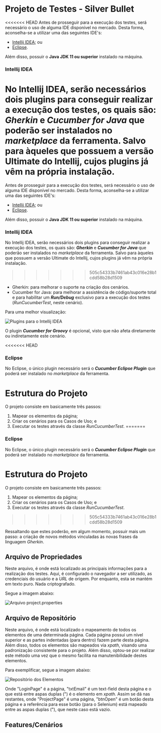 # Projeto de Testes - Silver Bullet

<<<<<<< HEAD
Antes de prosseguir para a execução dos testes, será necessário o uso de alguma IDE disponível no mercado. Desta forma, aconselha-se a utilizar uma das seguintes IDE's:

- [Intellij IDEA](https://www.jetbrains.com/pt-br/idea/download); ou
- [Eclipse](https://www.eclipse.org/downloads).

Além disso, possuir o **Java JDK 11 ou superior** instalado na máquina.

### Intellij IDEA

No Intellij IDEA, serão necessários dois plugins para conseguir realizar a execução dos testes, os quais são: _**Gherkin**_ e _**Cucumber for Java**_ que poderão ser instalados no _marketplace_ da ferramenta. Salvo para àqueles que possuem a versão Ultimate do Intellij, cujos plugins já vêm na própria instalação.
=======
Antes de prosseguir para a execução dos testes, será necessário o uso de alguma IDE disponível no mercado. Desta forma, aconselha-se a utilizar uma das seguintes IDE's: 

- [Intellij IDEA](https://www.jetbrains.com/pt-br/idea/download); ou
- [Eclipse](https://www.eclipse.org/downloads).
  
Além disso, possuir o **Java JDK 11 ou superior** instalado na máquina. 

### Intellij IDEA

No Intellij IDEA, serão necessários dois plugins para conseguir realizar a execução dos testes, os quais são: _**Gherkin**_ e _**Cucumber for Java**_ que poderão ser instalados no _marketplace_ da ferramenta. Salvo para àqueles que possuem a versão Ultimate do Intellij, cujos plugins já vêm na própria instalação. 
>>>>>>> 505c54333b7461ab43c016e28b1cdd58b28d1509

- Gherkin: para melhorar o suporte na criação dos cenários.
- Cucumber for Java: para melhorar a assistência de código/suporte total e para habilitar um _**Run/Debug**_ exclusivo para a execução dos testes (_RunCucumberTest_, neste cenário).

Para uma melhor visualização:

![Plugins para o Intellij IDEA](https://user-images.githubusercontent.com/76896958/161881128-8099b90d-6c92-4c75-af16-3d4d86dd6fef.png)

O plugin _**Cucumber for Groovy**_ é opcional, visto que não afeta diretamente ou indiretamente este cenário.

<<<<<<< HEAD
### Eclipse

No Eclipse, o único plugin necessário será o _**Cucumber Eclipse Plugin**_ que poderá ser instalado no _marketplace_ da ferramenta.

# Estrutura do Projeto

O projeto consiste em basicamente três passos:

1. Mapear os elementos da página;
1. Criar os cenários para os Casos de Uso; e
1. Executar os testes através da classe _RunCucumberTest_.
=======
### Eclipse 

No Eclipse, o único plugin necessário será o _**Cucumber Eclipse Plugin**_ que poderá ser instalado no _marketplace_ da ferramenta.
  
# Estrutura do Projeto

O projeto consiste em basicamente três passos: 

1. Mapear os elementos da página;
1. Criar os cenários para os Casos de Uso; e
1. Executar os testes através da classe _RunCucumberTest_. 
>>>>>>> 505c54333b7461ab43c016e28b1cdd58b28d1509

Ressaltando que estes poderão, em algum momento, possuir mais um passo: a criação de novos métodos vinculadas às novas frases da linguagem _Gherkin_.

## Arquivo de Propriedades

Neste arquivo, é onde está localizado as principais informações para a realização dos testes. Aqui, é configurado o navegador a ser utilizado, as credenciais do usuário e a *URL* de origem. Por enquanto, esta se mantém em texto puro. Nada criptografado.

Segue a imagem abaixo:

![Arquivo project.properties](https://user-images.githubusercontent.com/76896958/161885351-70bd34b7-e9b0-4b55-a2c3-c1c29c8cc9bb.png)

## Arquivo de Repositório

Neste arquivo, é onde está localizado o mapeamento de todos os elementos de uma determinada página. Cada página possui um nível superior e as partes indentadas (para dentro) fazem parte desta página. Além disso, todos os elementos são mapeados via _xpath_, visando uma padronização consistente para o projeto. Além disso, optou-se por realizar este método uma vez que o mesmo facilita na manutenibilidade destes elementos.

Para exemplificar, segue a imagem abaixo:

![Repositório dos Elementos](https://user-images.githubusercontent.com/76896958/161885904-4aff0b69-e438-4f4d-be14-35a29014f57c.png)

Onde "LoginPage" é a página, "txtEmail" é um text-field desta página e o que está entre aspas duplas (") é o elemento em _xpath_. Assim se dá nas restantes, onde "ProjectPage" é uma página, "btnOpen" é um botão desta página e a referência para esse botão (para o Selenium) está mapeado entre as aspas duplas ("), que neste caso está vazio.

## Features/Cenários
